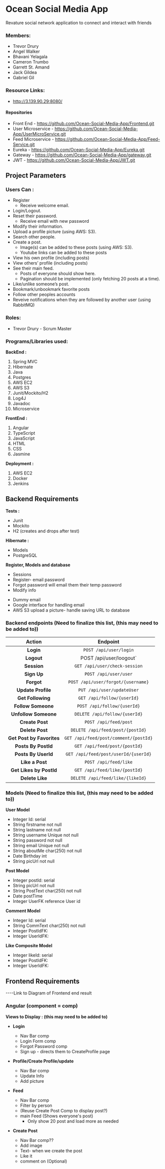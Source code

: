 # Ocean Social Media App
Revature social network application to connect and interact with friends

### Members:
* Trevor Drury
* Angel Walker
* Bhavani Yelagala
* Cameron Trumbo
* Garrett St. Amand
* Jack Gildea
* Gabriel Gil

### Resource Links:
* http://3.139.90.29:8080/

#### Repositories
 * Front End - https://github.com/Ocean-Social-Media-App/Frontend.git
 * User Microservice - https://github.com/Ocean-Social-Media-App/UserMicroService.git
 * Feed Microservice - https://github.com/Ocean-Social-Media-App/Feed-Service.git
 * Eureka - https://github.com/Ocean-Social-Media-App/Eureka.git
 * Gateway - https://github.com/Ocean-Social-Media-App/gateway.git
 * JWT - https://github.com/Ocean-Social-Media-App/JWT.git


## Project Parameters

### Users Can :

* Register
  * Receive welcome email.
* Login/Logout.
* Reset their password.
  * Receive email with new password
* Modify their information.
* Upload a profile picture (using AWS: S3).
* Search other people.
* Create a post.
  *  Image(s) can be added to these posts (using AWS: S3).
  *  Youtube links can be added to these posts
* View his own profile (including posts)
* View others’ profile (including posts)
* See their main feed.
  *  Posts of everyone should show here.
  *  Pagination should be implemented (only fetching 20 posts at a
     time).
* Like/unlike someone’s post.
* Bookmark/unbookmark favorite posts
* Follow other peoples accounts
* Reveive notifications when they are followed by another user (using RabbitMQ)


### Roles:

* Trevor Drury - Scrum Master


### Programs/Libraries used:

**BackEnd :**

1) Spring MVC
2) Hibernate
3) Java
4) Postgres
5) AWS EC2
6) AWS S3
7) Junit/Mockito/H2
8) Log4J
9) Javadoc
10) Microservice

**FrontEnd :**

1) Angular
2) TypeScript
3) JavaScript
4) HTML
5) CSS
6) Jasmine

**Deployment :**

1) AWS EC2
2) Docker
3) Jenkins


## Backend Requirements

**Tests :**

* Junit
* Mockito
* H2 (creates and drops after test)

**Hibernate :**

* Models
* PostgreSQL


**Register, Models and database**

* Sessions 
* Register- email password
* Forgot password will email them their temp password
* Modify info

- Dummy email
- Google interface for handling email
- AWS S3 upload a picture- handle saving URL to database



### Backend endpoints (Need to finalize this list, (this may need to be added to))

|         Action          |           Endpoint            |
| :---------------------: | :---------------------------: |
|        **Login**        |    `POST /api/user/login`     |
|       **Logout**        |    POST /api/user/loogout`    |
|       **Session**       | `GET /api/user/check-session` |
|       **Sign Up**       |     `POST /api/user/user`     |
|       **Forgot**        |`POST /api/user/forgot/{username}`|
|   **Update Profile**    |  `PUT /api/user/updateUser`   |
|    **Get Following**    |   `GET /api/follow/{userId}`  |
|    **Follow Someone**   |   `POST /api/follow/{userId}` |
|   **Unfollow Someone**  | `DELETE /api/follow/{userId}` |
|     **Create Post**     |    `POST /api/feed/post`      |
|     **Delete Post**     |`DELETE /api/feed/post/{postId}`|
|**Get Post by Favorites**|`GET /api/feed/post/comment/{postId}`|
|   **Posts By PostId**   | `GET /api/feed/post/{postId}` |
|   **Posts By UserId**   |`GET /api/feed/post/userId/{userId}`|
|     **Like a Post**     |     `POST /api/feed/like`     |
| **Get Likes by PostId** | `GET /api/feed/like/{postId}` |
|     **Delete Like**     |`DELETE /api/feed/like/{likeId}`|


### Models (Need to finalize this list, (this may need to be added to))

**User Model**

* Integer Id: serial
* String firstname not null
* String lastname not null
* String username Unique not null
* String password not null
* String email Unique not null
* String aboutMe char(250) not null
* Date Birthday int 
* String picUrl not null

**Post Model**

* Integer postId: serial
* String picUrl not null
* String PostText char(250) not null
* Date postTime
* Integer UserFK reference User id

**Comment Model**

* Integer Id: serial
* String CommText char(250) not null
* Integer PostIdFK:
* Integer UserIdFK:			
  	
**Like Composite Model**

* Integer likeId: serial
* Integer PostIdFK:
* Integer UserIdFK:	

## Frontend Requirements

----Link to Diagram of Frontend end result

### Angular (component = comp)

**Views to Display : (this may need to be added to)**

- **Login**
  - Nav Bar comp
  - Login Form comp
  - Forgot Password comp
  - Sign up - directs them to CreateProfile page

- **Profile/Create Profile/update**
  - Nav Bar comp
  - Update Info	
  - Add picture
- **Feed**
  - Nav Bar comp
  - Filter by person
  - (Reuse Create Post Comp to display post?)
  - main Feed (Shows everyone's post)
    - Only show 20 post and load more as needed
- **Create Post**
  - Nav Bar comp??
  - Add image
   - Text- when we create the post
  - Like it
  - comment on (Optional)

